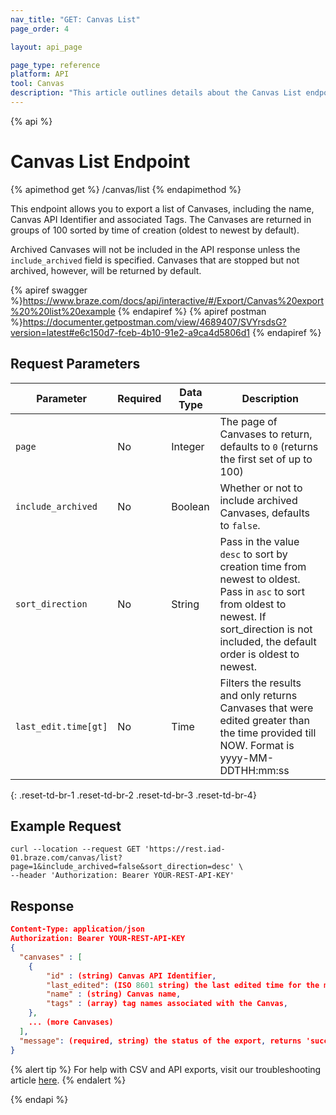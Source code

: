 ```yaml
---
nav_title: "GET: Canvas List"
page_order: 4

layout: api_page

page_type: reference
platform: API
tool: Canvas
description: "This article outlines details about the Canvas List endpoint ."
---
```

{% api %}
# Canvas List Endpoint
{% apimethod get %}
/canvas/list
{% endapimethod %}

This endpoint allows you to export a list of Canvases, including the name, Canvas API Identifier and associated Tags. The Canvases are returned in groups of 100 sorted by time of creation (oldest to newest by default).

Archived Canvases will not be included in the API response unless the `include_archived` field is specified. Canvases that are stopped but not archived, however, will be returned by default.

{% apiref swagger %}https://www.braze.com/docs/api/interactive/#/Export/Canvas%20export%20%20list%20example {% endapiref %}
{% apiref postman %}https://documenter.getpostman.com/view/4689407/SVYrsdsG?version=latest#e6c150d7-fceb-4b10-91e2-a9ca4d5806d1 {% endapiref %}

## Request Parameters

| Parameter | Required | Data Type | Description |
| --------- | -------- | --------- | ----------- |
| `page` | No | Integer   | The page of Canvases to return, defaults to `0` (returns the first set of up to 100) |
| `include_archived` | No | Boolean | Whether or not to include archived Canvases, defaults to `false`. |
| `sort_direction`   | No | String | Pass in the value `desc` to sort by creation time from newest to oldest. Pass in `asc` to sort from oldest to newest. If sort_direction is not included, the default order is oldest to newest. |
| `last_edit.time[gt]` | No | Time | Filters the results and only returns Canvases that were edited greater than the time provided till NOW. Format is yyyy-MM-DDTHH:mm:ss |
{: .reset-td-br-1 .reset-td-br-2 .reset-td-br-3  .reset-td-br-4}

## Example Request
```
curl --location --request GET 'https://rest.iad-01.braze.com/canvas/list?page=1&include_archived=false&sort_direction=desc' \
--header 'Authorization: Bearer YOUR-REST-API-KEY'
```

## Response

```json
Content-Type: application/json
Authorization: Bearer YOUR-REST-API-KEY
{
  "canvases" : [
  	{
  		"id" : (string) Canvas API Identifier,
  		"last_edited": (ISO 8601 string) the last edited time for the message,
  		"name" : (string) Canvas name,
  		"tags" : (array) tag names associated with the Canvas,
  	},
    ... (more Canvases)
  ],
  "message": (required, string) the status of the export, returns 'success' when completed without errors
}
```
{% alert tip %}
For help with CSV and API exports, visit our troubleshooting article [here]({{site.baseurl}}/user_guide/data_and_analytics/export_braze_data/export_troubleshooting/).
{% endalert %}

{% endapi %}
